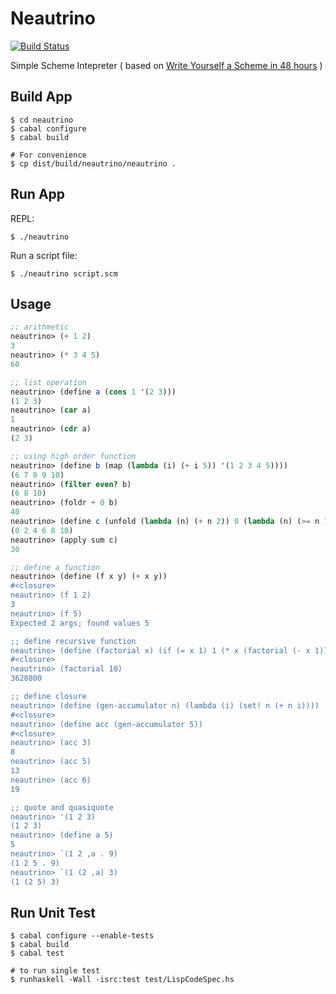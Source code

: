 # Neautrino

[![Build Status](https://travis-ci.org/hyone/neautrino.png?branch=master)](https://travis-ci.org/hyone/neautrino)

Simple Scheme Intepreter
( based on [Write Yourself a Scheme in 48 hours](http://jonathan.tang.name/files/scheme_in_48/tutorial/overview.html>) )

## Build App 

    $ cd neautrino
    $ cabal configure
    $ cabal build

    # For convenience
    $ cp dist/build/neautrino/neautrino .

## Run App

REPL:

    $ ./neautrino

Run a script file:

    $ ./neautrino script.scm

## Usage

```scheme
;; arithmetic
neautrino> (+ 1 2)
3
neautrino> (* 3 4 5)
60

;; list operation
neautrino> (define a (cons 1 '(2 3)))
(1 2 3)
neautrino> (car a)
1
neautrino> (cdr a)
(2 3)

;; using high order function
neautrino> (define b (map (lambda (i) (+ i 5)) '(1 2 3 4 5))))
(6 7 8 9 10)
neautrino> (filter even? b)
(6 8 10)
neautrino> (foldr + 0 b)
40
neautrino> (define c (unfold (lambda (n) (+ n 2)) 0 (lambda (n) (>= n 10))))
(0 2 4 6 8 10)
neautrino> (apply sum c)
30

;; define a function
neautrino> (define (f x y) (+ x y))
#<closure>
neautrino> (f 1 2)
3
neautrino> (f 5)
Expected 2 args; found values 5

;; define recursive function
neautrino> (define (factorial x) (if (= x 1) 1 (* x (factorial (- x 1)))))
#<closure>
neautrino> (factorial 10)
3628800

;; define closure
neautrino> (define (gen-accumulator n) (lambda (i) (set! n (+ n i))))
#<closure>
neautrino> (define acc (gen-accumulator 5))
#<closure>
neautrino> (acc 3)
8
neautrino> (acc 5)
13
neautrino> (acc 6)
19

;; quote and quasiquote
neautrino> '(1 2 3)
(1 2 3)
neautrino> (define a 5)
5
neautrino> `(1 2 ,a . 9)
(1 2 5 . 9)
neautrino> `(1 (2 ,a) 3)
(1 (2 5) 3)
```

## Run Unit Test

    $ cabal configure --enable-tests
    $ cabal build
    $ cabal test

    # to run single test
    $ runhaskell -Wall -isrc:test test/LispCodeSpec.hs
